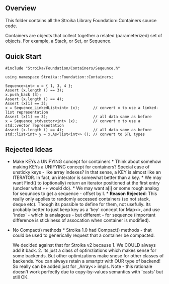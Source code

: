 Overview
--------
  This folder contains all the Stroika Library Foundation::Containers source code.

  Containers are objects that collect together a related (parameterized) set of objects.
  For example, a Stack<T>, or Set<T>, or Sequence<T>.


Quick Start
-----------
	#include "Stroika/Foundation/Containers/Seqeunce.h"

	using namespace Stroika::Foundation::Containers;

	Sequence<int> x = { 1, 3, 4 };
	Assert (x.length () == 3);
	x.push_back (3);
	Assert (x.length () == 4);
	Assert (x[1] == 3);
	x = Sequence_LinkedList<int> (x);      // convert x to use a linked-list representation
	Assert (x[1] == 3);                    // all data same as before
	x = Sequence_stdvector<int> (x);       // convert x to use a std::vector representation
	Assert (x.length () == 4);             // all data same as before
	std::list<int> y = x.As<list<int>> (); // convert to STL types


Rejected Ideas
--------------
   *   Make KEYs a UNIFYING concept for containers
      *   Think about somehow making KEYs a UNIFYING concept for containers? 
          Special case of unsticky keys -
          like array indexes? In that sense, a KEY is almost like an ITERATOR. In fact, 
          an interator is somewhat better than a key. 
      *   We may want Find() to (optionally) return an iterator positioned at the first entry
          (unclear what ++ would do).
      *   We may want a[i] or some rough analog for sequnces to get a sequence - offset by I.
      *   **Reason Rejected**:
          This really only applies to randomly accessed containers (so not stack, deque etc).
          Though its possible to define for them, not usefully. Its probably better to just
          keep key as a 'key' concept for Map<>, and use 'index' - which is analagous - but different -
          for sequence (important difference is stickiness of assocation when container is modified).

   *   No Compact() methods
      *   Stroika 1.0 had Compact() methods - that could be used to generically request that a container
          be compacted.
             
          We decided against that for Stroika v2 because
             1.	   We COULD always add it back.
             2.    Its just a class of optimziations which makes sense for some backends. But other 
				   optimizations make snese for other classes of backends. You can always retain a smartptr
				   with OUR type of backend! So really can be added just for _Array<> impls. Note - this
				   rationale doesn't work perfectly due to copy-by-values semantics with 'casts' but still
				   OK.
